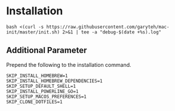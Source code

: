 # Installation
<!-- 
http://stackoverflow.com/questions/5735666/execute-bash-script-from-url
https://stackoverflow.com/questions/692000/how-do-i-write-standard-error-to-a-file-while-using-tee-with-a-pipe
-->
```shell
bash <(curl -s https://raw.githubusercontent.com/garyteh/mac-init/master/init.sh) 2>&1 | tee -a "debug-$(date +%s).log"
```

## Additional Parameter
Prepend the following to the installation command.
```shell
SKIP_INSTALL_HOMEBREW=1
SKIP_INSTALL_HOMEBREW_DEPENDENCIES=1
SKIP_SETUP_DEFAULT_SHELL=1
SKIP_INSTALL_POWERLINE_GO=1
SKIP_SETUP_MACOS_PREFERENCES=1
SKIP_CLONE_DOTFILES=1
```
